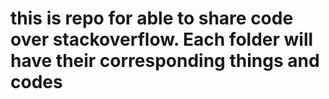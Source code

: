 # this is repo for able to share code over stackoverflow. Each folder will have their corresponding things and codes
